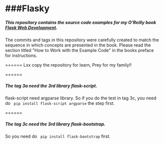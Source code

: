 ###Flasky
======

##### This repository contains the source code examples for my O'Reilly book [Flask Web Development](http://www.flaskbook.com).

The commits and tags in this repository were carefully created to match the sequence in which concepts are presented in the book. Please read the section titled "How to Work with the Example Code" in the books preface for instructions.


======
Lxx copy the repository for learn, Prey for my family!!

======
##### The tag 3a need the 3rd library flask-script. 
flask-script need argparse library.
So if you do the test in tag 3c, you need do ` pip install flask-script argparse` the step first. 

======
##### The tag 3c need the 3rd library flask-bootstrap.
So you need do ` pip install flask-bootstrap` first.


